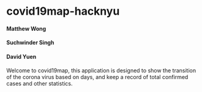 # covid19map-hacknyu

#### Matthew Wong
#### Suchwinder Singh
#### David Yuen

Welcome to covid19map, this application is designed to show the transition of the corona virus based on days, and keep a record of total confirmed cases and other statistics.
